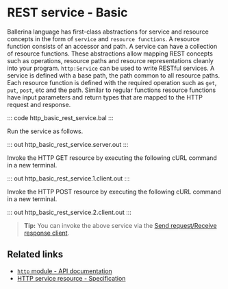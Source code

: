 # REST service - Basic

Ballerina language has first-class abstractions for service and resource concepts in the form of `service` and `resource functions`. A resource function consists of an accessor and path. A service can have a collection of resource functions. These abstractions allow mapping REST concepts such as operations, resource paths and resource representations cleanly into your program. `http:Service` can be used to write RESTful services. A service is defined with a base path, the path common to all resource paths. Each resource function is defined with the required operation such as `get`, `put`, `post`, etc and the path. Similar to regular functions resource functions have input parameters and return types that are mapped to the HTTP request and response.

::: code http_basic_rest_service.bal :::

Run the service as follows.

::: out http_basic_rest_service.server.out :::

Invoke the HTTP GET resource by executing the following cURL command in a new terminal.

::: out http_basic_rest_service.1.client.out :::

Invoke the HTTP POST resource by executing the following cURL command in a new terminal.

::: out http_basic_rest_service.2.client.out :::

>**Tip:** You can invoke the above service via the [Send request/Receive response client](/learn/by-example/http-client-send-request-receive-response/).

## Related links
- [`http` module - API documentation](https://lib.ballerina.io/ballerina/http/latest/)
- [HTTP service resource - Specification](/spec/http/#23-resource)
